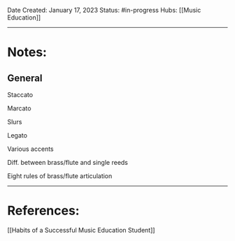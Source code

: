 Date Created: January 17, 2023
Status: #in-progress 
Hubs: [[Music Education]]

--- 
# Notes:

## General
Staccato

Marcato

Slurs

Legato

Various accents

Diff. between brass/flute and single reeds

Eight rules of brass/flute articulation

---
# References:

[[Habits of a Successful Music Education Student]]